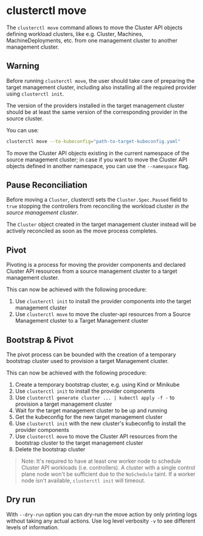 # clusterctl move

The `clusterctl move` command allows to move the Cluster API objects defining workload clusters, like e.g. Cluster, Machines,
MachineDeployments, etc. from one management cluster to another management cluster.

<aside class="note warning">

<h1> Warning </h1>

Before running `clusterctl move`, the user should take care of preparing the target management cluster, including also installing
all the required provider using `clusterctl init`.

The version of the providers installed in the target management cluster should be at least the same version of the
corresponding provider in the source cluster.

</aside>

You can use:

```bash
clusterctl move --to-kubeconfig="path-to-target-kubeconfig.yaml"
```

To move the Cluster API objects existing in the current namespace of the source management cluster; in case if you want
to move the Cluster API objects defined in another namespace, you can use the `--namespace` flag.

<aside class="note">

<h1> Pause Reconciliation </h1>

Before moving a `Cluster`, clusterctl sets the `Cluster.Spec.Paused` field to `true` stopping
the controllers from reconciling the workload cluster _in the source management cluster_.

The `Cluster` object created in the target management cluster instead will be actively reconciled as soon as the move
process completes.

</aside>

## Pivot

Pivoting is a process for moving the provider components and declared Cluster API resources from a source management
cluster to a target management cluster.

This can now be achieved with the following procedure:

1. Use `clusterctl init` to install the provider components into the target management cluster
2. Use `clusterctl move` to move the cluster-api resources from a Source Management cluster to a Target Management cluster

## Bootstrap & Pivot

The pivot process can be bounded with the creation of a temporary bootstrap cluster
used to provision a target Management cluster.

This can now be achieved with the following procedure:

1. Create a temporary bootstrap cluster, e.g. using Kind or Minikube
2. Use `clusterctl init` to install the provider components
3. Use `clusterctl generate cluster ... | kubectl apply -f -` to provision a target management cluster
4. Wait for the target management cluster to be up and running
5. Get the kubeconfig for the new target management cluster
6. Use `clusterctl init` with the new cluster's kubeconfig to install the provider components
7. Use `clusterctl move` to move the Cluster API resources from the bootstrap cluster to the target management cluster
8. Delete the bootstrap cluster

> Note: It's required to have at least one worker node to schedule Cluster API workloads (i.e. controllers).
> A cluster with a single control plane node won't be sufficient due to the `NoSchedule` taint. If a worker node isn't available, `clusterctl init` will timeout.

## Dry run

With `--dry-run` option you can dry-run the move action by only printing logs without taking any actual actions. Use log level verbosity `-v` to see different levels of information.
